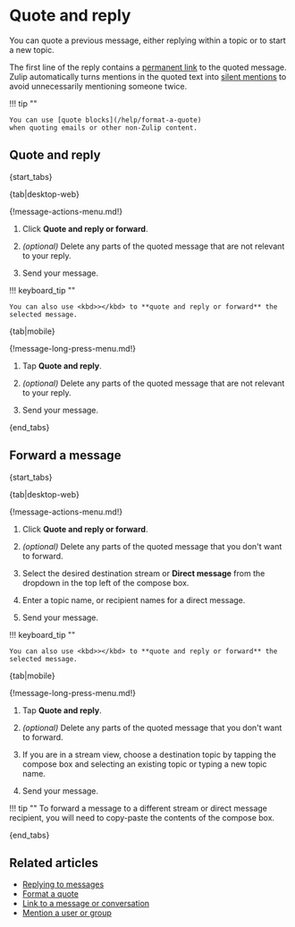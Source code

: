 # Quote and reply

You can quote a previous message, either replying within a topic or to
start a new topic.

The first line of the reply contains a [permanent link][link-to-message]
to the quoted message. Zulip automatically turns mentions in the quoted text
into [silent mentions](/help/mention-a-user-or-group#silently-mention-a-user)
to avoid unnecessarily mentioning someone twice.

!!! tip ""

    You can use [quote blocks](/help/format-a-quote)
    when quoting emails or other non-Zulip content.

## Quote and reply

{start_tabs}

{tab|desktop-web}

{!message-actions-menu.md!}

1. Click **Quote and reply or forward**.

1. *(optional)* Delete any parts of the quoted message that are not
   relevant to your reply.

1. Send your message.

!!! keyboard_tip ""

    You can also use <kbd>></kbd> to **quote and reply or forward** the
    selected message.

{tab|mobile}

{!message-long-press-menu.md!}

1. Tap **Quote and reply**.

1. *(optional)* Delete any parts of the quoted message that are not
   relevant to your reply.

1. Send your message.

{end_tabs}

## Forward a message

{start_tabs}

{tab|desktop-web}

{!message-actions-menu.md!}

1. Click **Quote and reply or forward**.

1. *(optional)* Delete any parts of the quoted message that you don't want to
   forward.

1. Select the desired destination stream or **Direct message** from the dropdown
   in the top left of the compose box.

1. Enter a topic name, or recipient names for a direct message.

1. Send your message.

!!! keyboard_tip ""

    You can also use <kbd>></kbd> to **quote and reply or forward** the
    selected message.

{tab|mobile}

{!message-long-press-menu.md!}

1. Tap **Quote and reply**.

1. *(optional)* Delete any parts of the quoted message that you don't want to
   forward.

1. If you are in a stream view, choose a destination topic by tapping the
   compose box and selecting an existing topic or typing a new topic name.

1. Send your message.

!!! tip ""
    To forward a message to a different stream or direct message recipient,
    you will need to copy-paste the contents of the compose box.

{end_tabs}

## Related articles

* [Replying to messages](/help/replying-to-messages)
* [Format a quote](/help/format-a-quote)
* [Link to a message or conversation][link-to-message]
* [Mention a user or group](/help/mention-a-user-or-group)

[link-to-message]: /help/link-to-a-message-or-conversation
